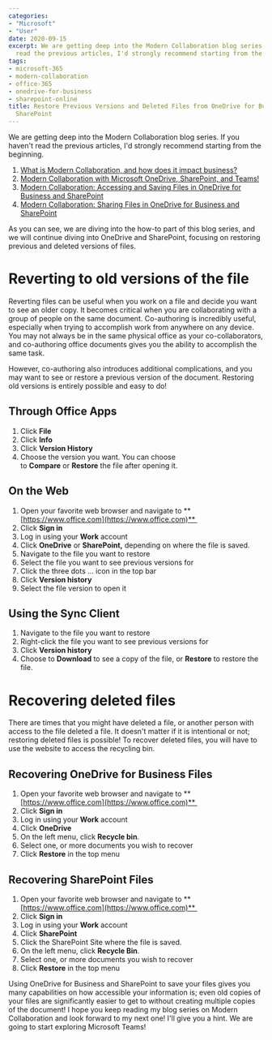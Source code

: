 ```yaml
---
categories:
- "Microsoft"
- "User"
date: 2020-09-15
excerpt: We are getting deep into the Modern Collaboration blog series. If you haven't
  read the previous articles, I'd strongly recommend starting from the...
tags:
- microsoft-365
- modern-collaboration
- office-365
- onedrive-for-business
- sharepoint-online
title: Restore Previous Versions and Deleted Files from OneDrive for Business and
  SharePoint
---
```


We are getting deep into the Modern Collaboration blog series. If you haven't read the previous articles, I'd strongly recommend starting from the beginning.

1. [What is Modern Collaboration, and how does it impact business?](https://mattblogsit.com/microsoft/what-is-modern-collaboration-and-how-does-it-impact-business)
2. [Modern Collaboration with Microsoft OneDrive, SharePoint, and Teams!](https://mattblogsit.com/microsoft/modern-collaboration-with-microsoft-onedrive-sharepoint-and-teams)
3. [Modern Collaboration: Accessing and Saving Files in OneDrive for Business and SharePoint](https://mattblogsit.com/microsoft/modern-collaboration-accessing-and-saving-files-in-onedrive-for-business-and-sharepoint)
4. [Modern Collaboration: Sharing Files in OneDrive for Business and SharePoint](https://mattblogsit.com/microsoft/modern-collaboration-sharing-files-in-onedrive-for-business-and-sharepoint)

As you can see, we are diving into the how-to part of this blog series, and we will continue diving into OneDrive and SharePoint, focusing on restoring previous and deleted versions of files.

# Reverting to old versions of the file

Reverting files can be useful when you work on a file and decide you want to see an older copy. It becomes critical when you are collaborating with a group of people on the same document. Co-authoring is incredibly useful, especially when trying to accomplish work from anywhere on any device. You may not always be in the same physical office as your co-collaborators, and co-authoring office documents gives you the ability to accomplish the same task.

However, co-authoring also introduces additional complications, and you may want to see or restore a previous version of the document. Restoring old versions is entirely possible and easy to do!

## Through Office Apps

1. Click **File**
2. Click **Info**
3. Click **Version History**
4. Choose the version you want. You can choose to **Compare** or **Restore** the file after opening it.

## On the Web

1. Open your favorite web browser and navigate to **[https://www.office.com](https://www.office.com)** 
2. Click **Sign in**
3. Log in using your **Work** account
4. Click **OneDrive** or **SharePoint,** depending on where the file is saved.
5. Navigate to the file you want to restore
6. Select the file you want to see previous versions for
7. Click the three dots ... icon in the top bar
8. Click **Version history**
9. Select the file version to open it

## Using the Sync Client

1. Navigate to the file you want to restore
2. Right-click the file you want to see previous versions for
3. Click **Version history**
4. Choose to **Download** to see a copy of the file, or **Restore** to restore the file.

# Recovering deleted files

There are times that you might have deleted a file, or another person with access to the file deleted a file. It doesn't matter if it is intentional or not; restoring deleted files is possible! To recover deleted files, you will have to use the website to access the recycling bin.

## Recovering OneDrive for Business Files

1. Open your favorite web browser and navigate to **[https://www.office.com](https://www.office.com)** 
2. Click **Sign in**
3. Log in using your **Work** account
4. Click **OneDrive**
5. On the left menu, click **Recycle bin**.
6. Select one, or more documents you wish to recover 
7. Click **Restore** in the top menu

## Recovering SharePoint Files

1. Open your favorite web browser and navigate to **[https://www.office.com](https://www.office.com)** 
2. Click **Sign in**
3. Log in using your **Work** account
4. Click **SharePoint**
5. Click the SharePoint Site where the file is saved.
6. On the left menu, click **Recycle Bin**.
7. Select one, or more documents you wish to recover 
8. Click **Restore** in the top menu

Using OneDrive for Business and SharePoint to save your files gives you many capabilities on how accessible your information is; even old copies of your files are significantly easier to get to without creating multiple copies of the document! I hope you keep reading my blog series on Modern Collaboration and look forward to my next one! I'll give you a hint. We are going to start exploring Microsoft Teams!
